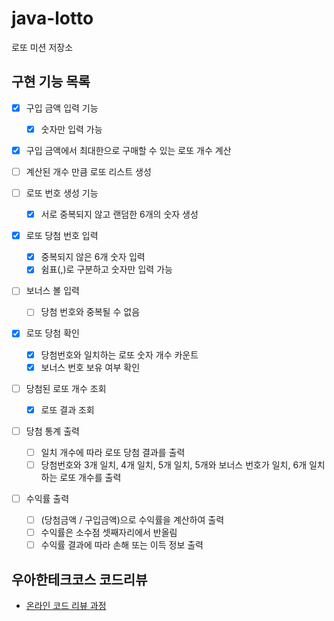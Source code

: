 # java-lotto

로또 미션 저장소

## 구현 기능 목록

- [x] 구입 금액 입력 기능
  - [x] 숫자만 입력 가능

- [x] 구입 금액에서 최대한으로 구매할 수 있는 로또 개수 계산

- [ ] 계산된 개수 만큼 로또 리스트 생성

- [ ] 로또 번호 생성 기능
  - [x] 서로 중복되지 않고 랜덤한 6개의 숫자 생성

- [x] 로또 당첨 번호 입력
  - [x] 중복되지 않은 6개 숫자 입력
  - [x] 쉼표(,)로 구분하고 숫자만 입력 가능

- [ ] 보너스 볼 입력
  - [ ] 당첨 번호와 중복될 수 없음

- [x] 로또 당첨 확인
  - [x] 당첨번호와 일치하는 로또 숫자 개수 카운트
  - [x] 보너스 번호 보유 여부 확인

- [ ] 당첨된 로또 개수 조회
  - [x] 로또 결과 조회

- [ ] 당첨 통계 출력
  - [ ] 일치 개수에 따라 로또 당첨 결과를 출력
  - [ ] 당첨번호와 3개 일치, 4개 일치, 5개 일치, 5개와 보너스 번호가 일치, 6개 일치하는 로또 개수를 출력

- [ ] 수익률 출력
  - [ ] (당첨금액 / 구입금액)으로 수익률을 계산하여 출력
  - [ ] 수익률은 소수점 셋째자리에서 반올림
  - [ ] 수익률 결과에 따라 손해 또는 이득 정보 출력

## 우아한테크코스 코드리뷰

- [온라인 코드 리뷰 과정](https://github.com/woowacourse/woowacourse-docs/blob/master/maincourse/README.md)
